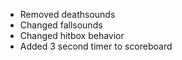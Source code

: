 - Removed deathsounds
- Changed fallsounds
- Changed hitbox behavior
- Added 3 second timer to scoreboard
